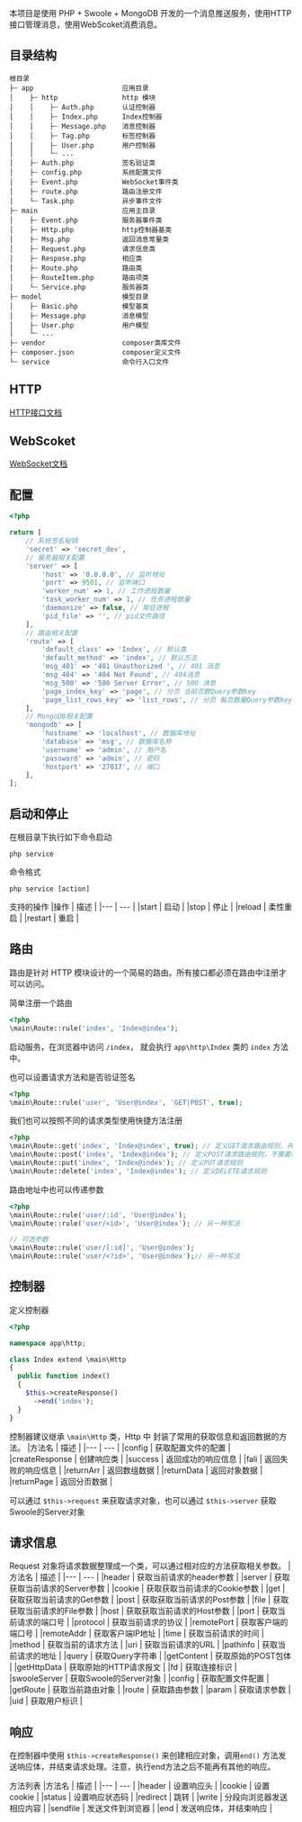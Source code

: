 本项目是使用 PHP + Swoole + MongoDB 开发的一个消息推送服务，使用HTTP接口管理消息，使用WebScoket消费消息。

## 目录结构
```
根目录
├┄ app                      应用目录
│    ├┄ http                http 模块
│    │    ├┄ Auth.php       认证控制器
│    │    ├┄ Index.php      Index控制器
│    │    ├┄ Message.php    消息控制器
│    │    ├┄ Tag.php        标签控制器
│    │    ├┄ User.php       用户控制器
│    │    └┄ ...
│    ├┄ Auth.php            签名验证类
│    ├┄ config.php          系统配置文件
│    ├┄ Event.php           WebSocket事件类
│    ├┄ route.php           路由注册文件
│    └┄ Task.php            异步事件文件
├┄ main                     应用主目录
│    ├┄ Event.php           服务器事件类
│    ├┄ Http.php            http控制器基类
│    ├┄ Msg.php             返回消息常量类
│    ├┄ Request.php         请求信息类
│    ├┄ Respose.php         相应类
│    ├┄ Route.php           路由类
│    ├┄ RouteItem.php       路由项类
│    └┄ Service.php         服务器类
├┄ model                    模型目录
│    ├┄ Basic.php           模型基类
│    ├┄ Message.php         消息模型
│    ├┄ User.php            用户模型
│    └┄ ...
├┄ vendor                   composer类库文件
├┄ composer.json            composer定义文件
└┄ service                  命令行入口文件
```

## HTTP
  [HTTP接口文档](<http.md>)

## WebScoket
  [WebSocket文档](<websocket.md>)

## 配置
```php
<?php

return [
    // 系统签名秘钥
    'secret' => 'secret_dev',
    // 服务器相关配置
    'server' => [
        'host' => '0.0.0.0', // 监听地址
        'port' => 9501, // 监听端口
        'worker_num' => 1, // 工作进程数量
        'task_worker_num' => 1, // 任务进程数量
        'daemonize' => false, // 常驻进程
        'pid_file' => '', // pid文件路径
    ],
    // 路由相关配置
    'route' => [
        'default_class' => 'Index', // 默认类
        'default_method' => 'index', // 默认方法
        'msg_401' => '401 Unauthorized ', // 401 消息
        'msg_404' => '404 Not Found', // 404消息
        'msg_500' => '500 Server Error', // 500 消息
        'page_index_key' => 'page', // 分页 当前页数Query参数key
        'page_list_rows_key' => 'list_rows', // 分页 每页数量Query参数key
    ],
    // MongoDB相关配置
    'mongodb' => [
        'hostname' => 'localhost', // 数据库地址
        'database' => 'msg', // 数据库名称
        'username' => 'admin', // 用户名
        'password' => 'admin', // 密码
        'hostport' => '27017', // 端口
    ],
];
```

## 启动和停止 
在根目录下执行如下命令启动
```
php service
```
命令格式
```
php service [action]
```
支持的操作
|操作 | 描述 |
|--- | --- |
|start | 启动 |
|stop | 停止 |
|reload | 柔性重启 |
|restart | 重启 |


## 路由
路由是针对 HTTP 模块设计的一个简易的路由。所有接口都必须在路由中注册才可以访问。

简单注册一个路由
```php
<?php
\main\Route::rule('index', 'Index@index');
```

启动服务，在浏览器中访问 `/index`， 就会执行 `app\http\Index` 类的 `index` 方法中。

也可以设置请求方法和是否验证签名
```php
<?php
\main\Route::rule('user', 'User@index', 'GET|POST', true);
```
我们也可以按照不同的请求类型使用快捷方法注册
```php
<?php
\main\Route::get('index', 'Index@index', true); // 定义GET请求路由规则，并且需要验证签名
\main\Route::post('index', 'Index@index'); // 定义POST请求路由规则，不需要验证签名
\main\Route::put('index', 'Index@index'); // 定义PUT请求规则
\main\Route::delete('index', 'Index@index'); // 定义DELETE请求规则
```
路由地址中也可以传递参数
```php
<?php
\main\Route::rule('user/:id', 'User@index');
\main\Route::rule('user/<id>', 'User@index'); // 另一种写法

// 可选参数
\main\Route::rule('user/[:id]', 'User@index');
\main\Route::rule('user/<?id>', 'User@index');// 另一种写法
```

## 控制器
定义控制器
```php
<?php

namespace app\http;

class Index extend \main\Http
{
  public function index()
  {
    $this->createResponse()
      ->end('index');
  }
}
```

控制器建议继承 `\main\Http` 类，Http 中 封装了常用的获取信息和返回数据的方法。
|方法名 | 描述 |
|--- | --- |
|config | 获取配置文件的配置 |
|createResponse | 创建响应类 |
|success | 返回成功的响应信息 |
|fali  | 返回失败的响应信息 |
|returnArr | 返回数组数据 |
|returnData | 返回对象数据 |
|returnPage  | 返回分页数据 |

可以通过 `$this->request` 来获取请求对象，也可以通过 `$this->server` 获取 Swoole的Server对象

## 请求信息
Request 对象将请求数据整理成一个类，可以通过相对应的方法获取相关参数。
|方法名 | 描述 |
|--- | --- |
|header | 获取当前请求的header参数 |
|server | 获取获取当前请求的Server参数 |
|cookie | 获取获取当前请求的Cookie参数 |
|get | 获取获取当前请求的Get参数 |
|post | 获取获取当前请求的Post参数 |
|file | 获取获取当前请求的File参数 |
|host | 获取获取当前请求的Host参数 |
|port | 获取当前请求的端口号 |
|protocol | 获取当前请求的协议 |
|remotePort | 获取客户端的端口号 |
|remoteAddr | 获取客户端IP地址 |
|time | 获取当前请求的时间 |
|method | 获取当前的请求方法 |
|uri | 获取当前请求的URL |
|pathinfo | 获取当前请求的地址 |
|query | 获取Query字符串 |
|getContent | 获取原始的POST包体 |
|getHttpData | 获取原始的HTTP请求报文 |
|fd | 获取连接标识 |
|swooleServer | 获取Swoole的Server对象 |
|config | 获取配置文件配置 |
|getRoute | 获取当前路由对象 |
|route | 获取路由参数 |
|param | 获取请求参数 |
|uid | 获取用户标识 |

## 响应
在控制器中使用 `$this->createResponse()` 来创建相应对象，调用`end()` 方法发送响应体，并结束请求处理。注意，执行end方法之后不能再有其他的响应。

方法列表
|方法名 | 描述 |
|--- | --- |
|header | 设置响应头 |
|cookie | 设置cookie |
|status | 设置响应状态码 |
|redirect | 跳转 |
|write | 分段向浏览器发送相应内容 |
|sendfile | 发送文件到浏览器 |
|end | 发送响应体，并结束响应 |

